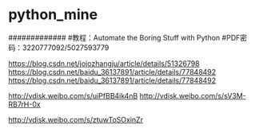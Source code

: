 # python_mine
#############
#教程：Automate the Boring Stuff with Python
#PDF密码：3220777092/5027593779

https://blog.csdn.net/jojozhangju/article/details/51326798
https://blog.csdn.net/baidu_36137891/article/details/77848492
https://blog.csdn.net/baidu_36137891/article/details/77848492

http://vdisk.weibo.com/s/uiPfBB4ik4nB
http://vdisk.weibo.com/s/sV3M-RB7rH-0x

http://vdisk.weibo.com/s/ztuwToSOxinZr



